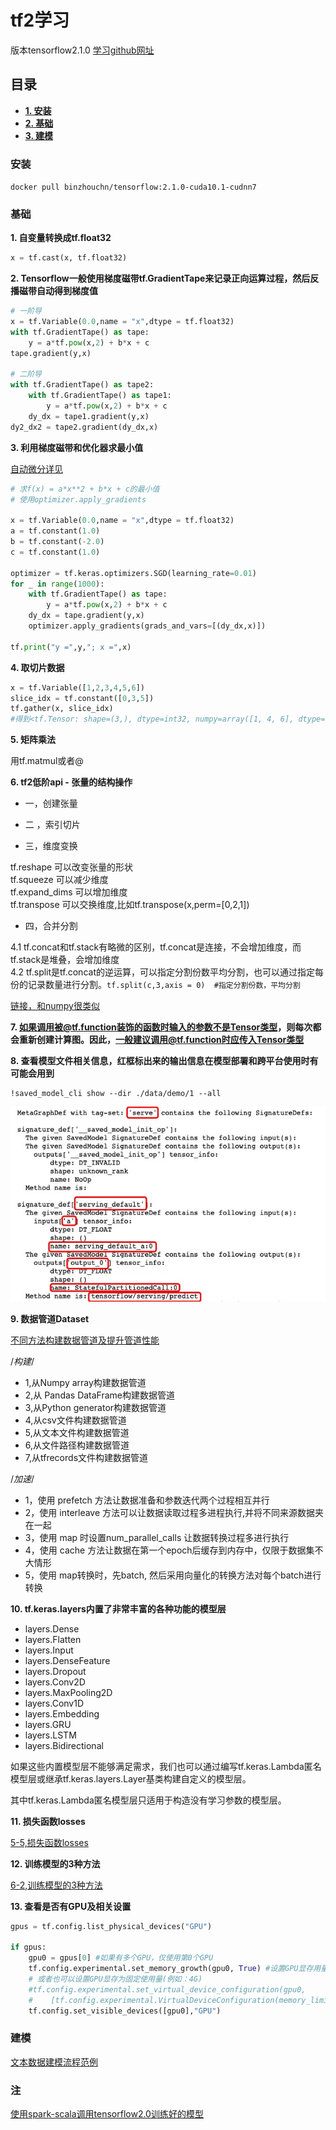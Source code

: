 # tf2学习

版本tensorflow2.1.0
[学习github网址](https://github.com/lyhue1991/eat_tensorflow2_in_30_days)<br>

## 目录

 - [**1. 安装**](#安装)
 - [**2. 基础**](#基础)
 - [**3. 建模**](#建模)


### 安装

`docker pull binzhouchn/tensorflow:2.1.0-cuda10.1-cudnn7`

### 基础

**1. 自变量转换成tf.float32**
```python
x = tf.cast(x, tf.float32)
```

**2. Tensorflow一般使用梯度磁带tf.GradientTape来记录正向运算过程，然后反播磁带自动得到梯度值**
```python
# 一阶导
x = tf.Variable(0.0,name = "x",dtype = tf.float32)
with tf.GradientTape() as tape:
    y = a*tf.pow(x,2) + b*x + c
tape.gradient(y,x)

# 二阶导
with tf.GradientTape() as tape2:
    with tf.GradientTape() as tape1:   
        y = a*tf.pow(x,2) + b*x + c
    dy_dx = tape1.gradient(y,x)   
dy2_dx2 = tape2.gradient(dy_dx,x)
```

**3. 利用梯度磁带和优化器求最小值**

[自动微分详见](https://github.com/lyhue1991/eat_tensorflow2_in_30_days/blob/master/2-3,%E8%87%AA%E5%8A%A8%E5%BE%AE%E5%88%86%E6%9C%BA%E5%88%B6.md)<br>
```python
# 求f(x) = a*x**2 + b*x + c的最小值
# 使用optimizer.apply_gradients

x = tf.Variable(0.0,name = "x",dtype = tf.float32)
a = tf.constant(1.0)
b = tf.constant(-2.0)
c = tf.constant(1.0)

optimizer = tf.keras.optimizers.SGD(learning_rate=0.01)
for _ in range(1000):
    with tf.GradientTape() as tape:
        y = a*tf.pow(x,2) + b*x + c
    dy_dx = tape.gradient(y,x)
    optimizer.apply_gradients(grads_and_vars=[(dy_dx,x)])
    
tf.print("y =",y,"; x =",x)
```

**4. 取切片数据**
```python
x = tf.Variable([1,2,3,4,5,6])
slice_idx = tf.constant([0,3,5])
tf.gather(x, slice_idx)
#得到<tf.Tensor: shape=(3,), dtype=int32, numpy=array([1, 4, 6], dtype=int32)>
```

**5. 矩阵乘法**

用tf.matmul或者@

**6. tf2低阶api - 张量的结构操作**

 - 一，创建张量
 
 - 二 ，索引切片
 
 - 三，维度变换
 
 tf.reshape 可以改变张量的形状<br>
 tf.squeeze 可以减少维度<br>
 tf.expand_dims 可以增加维度<br>
 tf.transpose 可以交换维度,比如tf.transpose(x,perm=[0,2,1])<br>
 
 - 四，合并分割
 
 4.1 tf.concat和tf.stack有略微的区别，tf.concat是连接，不会增加维度，而tf.stack是堆叠，会增加维度<br>
 4.2 tf.split是tf.concat的逆运算，可以指定分割份数平均分割，也可以通过指定每份的记录数量进行分割。```tf.split(c,3,axis = 0)  #指定分割份数，平均分割```
 

[链接，和numpy很类似](https://github.com/lyhue1991/eat_tensorflow2_in_30_days/blob/master/4-1,%E5%BC%A0%E9%87%8F%E7%9A%84%E7%BB%93%E6%9E%84%E6%93%8D%E4%BD%9C.md)

**7. 如果调用被@tf.function装饰的函数时输入的参数不是Tensor类型，则每次都会重新创建计算图。因此，一般建议调用@tf.function时应传入Tensor类型**

**8. 查看模型文件相关信息，红框标出来的输出信息在模型部署和跨平台使用时有可能会用到**

```shell
!saved_model_cli show --dir ./data/demo/1 --all
```
<img src="files/查看模型文件信息.jpg" width="640">

**9. 数据管道Dataset**

[不同方法构建数据管道及提升管道性能](https://github.com/lyhue1991/eat_tensorflow2_in_30_days/blob/master/5-1,%E6%95%B0%E6%8D%AE%E7%AE%A1%E9%81%93Dataset.md)<br>

/*构建*/

 - 1,从Numpy array构建数据管道
 - 2,从 Pandas DataFrame构建数据管道
 - 3,从Python generator构建数据管道
 - 4,从csv文件构建数据管道
 - 5,从文本文件构建数据管道
 - 6,从文件路径构建数据管道
 - 7,从tfrecords文件构建数据管道

/*加速*/

 - 1，使用 prefetch 方法让数据准备和参数迭代两个过程相互并行
 - 2，使用 interleave 方法可以让数据读取过程多进程执行,并将不同来源数据夹在一起
 - 3，使用 map 时设置num_parallel_calls 让数据转换过程多进行执行
 - 4，使用 cache 方法让数据在第一个epoch后缓存到内存中，仅限于数据集不大情形
 - 5，使用 map转换时，先batch, 然后采用向量化的转换方法对每个batch进行转换

**10. tf.keras.layers内置了非常丰富的各种功能的模型层**

 - layers.Dense
 - layers.Flatten
 - layers.Input
 - layers.DenseFeature
 - layers.Dropout
 - layers.Conv2D
 - layers.MaxPooling2D
 - layers.Conv1D
 - layers.Embedding
 - layers.GRU
 - layers.LSTM
 - layers.Bidirectional
 
如果这些内置模型层不能够满足需求，我们也可以通过编写tf.keras.Lambda匿名模型层或继承tf.keras.layers.Layer基类构建自定义的模型层。

其中tf.keras.Lambda匿名模型层只适用于构造没有学习参数的模型层。

**11. 损失函数losses**

[5-5,损失函数losses]()<br>

**12. 训练模型的3种方法**

[6-2,训练模型的3种方法](https://github.com/lyhue1991/eat_tensorflow2_in_30_days/blob/master/6-2,%E8%AE%AD%E7%BB%83%E6%A8%A1%E5%9E%8B%E7%9A%843%E7%A7%8D%E6%96%B9%E6%B3%95.md)<br>

**13. 查看是否有GPU及相关设置**

```python
gpus = tf.config.list_physical_devices("GPU")

if gpus:
    gpu0 = gpus[0] #如果有多个GPU，仅使用第0个GPU
    tf.config.experimental.set_memory_growth(gpu0, True) #设置GPU显存用量按需使用
    # 或者也可以设置GPU显存为固定使用量(例如：4G)
    #tf.config.experimental.set_virtual_device_configuration(gpu0,
    #    [tf.config.experimental.VirtualDeviceConfiguration(memory_limit=4096)]) 
    tf.config.set_visible_devices([gpu0],"GPU")
```



### 建模

[文本数据建模流程范例](https://github.com/lyhue1991/eat_tensorflow2_in_30_days/blob/master/1-3,%E6%96%87%E6%9C%AC%E6%95%B0%E6%8D%AE%E5%BB%BA%E6%A8%A1%E6%B5%81%E7%A8%8B%E8%8C%83%E4%BE%8B.md)<br>












### 注

[使用spark-scala调用tensorflow2.0训练好的模型](https://blog.csdn.net/zimiao552147572/article/details/105330740)<br>